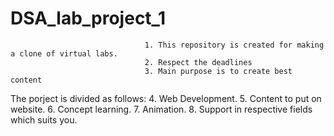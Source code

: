 # DSA_lab_project_1
                                  1. This repository is created for making a clone of virtual labs.
                                  2. Respect the deadlines
                                  3. Main purpose is to create best content
 The porject is divided as follows:
                                  4. Web Development.
                                  5. Content to put on website.
                                  6. Concept learning.
                                  7. Animation.
                                  8. Support in respective fields which suits you.
